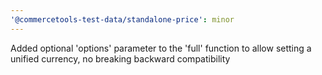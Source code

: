 ```yaml
---
'@commercetools-test-data/standalone-price': minor
---
```


Added optional 'options' parameter to the 'full' function to allow setting a unified currency, no breaking backward compatibility

